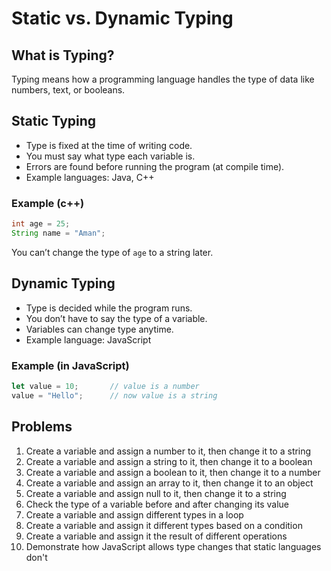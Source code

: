 # Static vs. Dynamic Typing

## What is Typing?

Typing means how a programming language handles the type of data like numbers, text, or booleans.

## Static Typing

* Type is fixed at the time of writing code.
* You must say what type each variable is.
* Errors are found before running the program (at compile time).
* Example languages: Java, C++

### Example (c++)

```java
int age = 25;
String name = "Aman";
```

You can’t change the type of `age` to a string later.

## Dynamic Typing

* Type is decided while the program runs.
* You don’t have to say the type of a variable.
* Variables can change type anytime.
* Example language: JavaScript

### Example (in JavaScript)

```js
let value = 10;       // value is a number
value = "Hello";      // now value is a string
```

## Problems

1. Create a variable and assign a number to it, then change it to a string
2. Create a variable and assign a string to it, then change it to a boolean
3. Create a variable and assign a boolean to it, then change it to a number
4. Create a variable and assign an array to it, then change it to an object
5. Create a variable and assign null to it, then change it to a string
6. Check the type of a variable before and after changing its value
7. Create a variable and assign different types in a loop
8. Create a variable and assign it different types based on a condition
9. Create a variable and assign it the result of different operations
10. Demonstrate how JavaScript allows type changes that static languages don't
